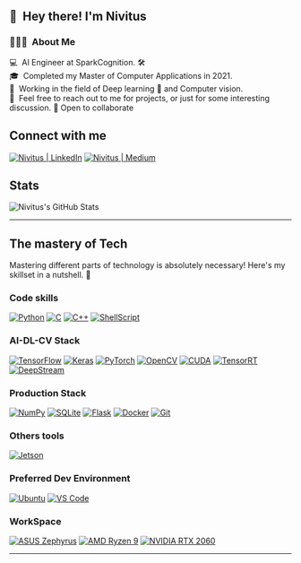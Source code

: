 ## 👋 &nbsp;Hey there! I'm Nivitus

### 👨🏻‍💻 &nbsp;About Me

💻 &nbsp;AI Engineer at SparkCognition. 🛠 \
🎓 &nbsp;Completed my Master of Computer Applications in 2021.\
🌱 &nbsp;Working in the field of Deep learning 💪 and Computer vision.\
💬 &nbsp;Feel free to reach out to me for projects, or just for some interesting discussion.
👯 Open to collaborate

## Connect with me

[<img alt="Nivitus | LinkedIn" src="https://img.shields.io/badge/LinkedIn-0077B5?style=for-the-badge&logo=linkedin&logoColor=white" />](https://www.linkedin.com/in/nivitus-fernandez-999a6815b/)
[<img alt="Nivitus | Medium" src="https://img.shields.io/badge/Medium-000000?style=for-the-badge&logo=medium&logoColor=white" />](https://medium.com/@Nivitus.)

## Stats

<img alt="Nivitus's GitHub Stats" src="https://github-readme-stats.vercel.app/api?username=Nivitus&show_icons=true&hide_border=true&count_private=true?theme=dracula" />

---

## The mastery of Tech

Mastering different parts of technology is absolutely necessary! Here's my skillset in a nutshell. 🌰

### Code skills

[<img alt="Python" src="https://img.shields.io/badge/Python-FFD43B?style=for-the-badge&logo=python&logoColor=darkgreen" />]()
[<img alt="C" src="https://img.shields.io/badge/C-00599C?style=for-the-badge&logo=c&logoColor=white" />]()
[<img alt="C++" src="https://img.shields.io/badge/C%2B%2B-00599C?style=for-the-badge&logo=c%2B%2B&logoColor=white" />]()
[<img alt="ShellScript" src="https://img.shields.io/badge/Shell_Script-121011?style=for-the-badge&logo=gnu-bash&logoColor=white" />]()

### AI-DL-CV Stack

[<img alt="TensorFlow" src="https://img.shields.io/badge/TensorFlow-FF6F00?style=for-the-badge&logo=TensorFlow&logoColor=white" />]()
[<img alt="Keras" src="https://img.shields.io/badge/Keras-D00000?style=for-the-badge&logo=Keras&logoColor=white" />]()
[<img alt="PyTorch" src="https://img.shields.io/badge/PyTorch-EE4C2C?style=for-the-badge&logo=pytorch&logoColor=white" />]()
[<img alt="OpenCV" src="https://img.shields.io/badge/OpenCV-27338e?style=for-the-badge&logo=OpenCV&logoColor=white" />]()
[<img alt="CUDA" src="https://img.shields.io/badge/CUDA-76B900?style=for-the-badge&logo=nvidia&logoColor=white" />]()
[<img alt="TensorRT" src="https://img.shields.io/badge/TensorRT-76B900?style=for-the-badge&logo=nvidia&logoColor=white" />]()
[<img alt="DeepStream" src="https://img.shields.io/badge/DeepStream-76B900?style=for-the-badge&logo=nvidia&logoColor=white" />]()

### Production Stack

[<img alt="NumPy" src="https://img.shields.io/badge/Numpy-777BB4?style=for-the-badge&logo=numpy&logoColor=white" />]()
[<img alt="SQLite" src="https://img.shields.io/badge/SQLite-07405E?style=for-the-badge&logo=sqlite&logoColor=white" />]()
[<img alt="Flask" src="https://img.shields.io/badge/Flask-000000?style=for-the-badge&logo=flask&logoColor=white" />]()
[<img alt="Docker" src="https://img.shields.io/badge/Docker-2CA5E0?style=for-the-badge&logo=docker&logoColor=white" />]()
[<img alt="Git" src="https://img.shields.io/badge/Git-F05032?style=for-the-badge&logo=git&logoColor=white" />]()

### Others tools

[<img alt="Jetson" src="https://img.shields.io/badge/Jetson-76B900?style=for-the-badge&logo=nvidia&logoColor=white" />]()

### Preferred Dev Environment

[<img alt="Ubuntu" src="https://img.shields.io/badge/Ubuntu-E95420?&style=for-the-badge&logo=ubuntu&logoColor=white" />]()
[<img alt="VS Code" src="https://img.shields.io/badge/Visual_Studio_Code-0078D4?style=for-the-badge&logo=visual%20studio%20code&logoColor=white" />]()

### WorkSpace

[<img alt="ASUS Zephyrus" src="https://img.shields.io/badge/ROG-Zephyrus G14-eeeeee?style=for-the-badge&logo=asus&logoColor=white" />]()
[<img alt="AMD Ryzen 9" src="https://img.shields.io/badge/AMD-Ryzen_9_4900-ED1C24?style=for-the-badge&logo=amd&logoColor=white" />]()
[<img alt="NVIDIA RTX 2060" src="https://img.shields.io/badge/NVIDIA-RTX2060-76B900?style=for-the-badge&logo=nvidia&logoColor=white" />]()

---

